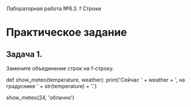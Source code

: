 Лабораторная работа №8.3. f Строки   

# Практическое задание
## Задача 1.

Замените объединение строк на f-строку.  

def show_meteo(temperature, weather):
    print('Сейчас ' + weather + ', на градуснике ' + str(temperature) + '.')

show_meteo(24, 'облачно')



















